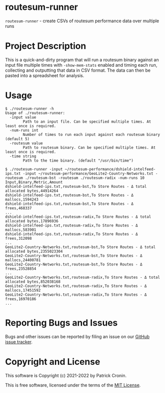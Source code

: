 # routesum-runner

`routesum-runner` - create CSVs of routesum performance data over multiple runs

# Project Description

This is a quick-and-dirty program that will run a routesum binary against an
input file multiple times with `-show-mem-stats` enabled and timing each run,
collecting and outputting that data in CSV format. The data can then be pasted
into a spreadsheet for analysis.

# Usage

```
$ ./routesum-runner -h
Usage of ./routesum-runner:
  -input value
        Path to an input file. Can be specified multiple times. At least once is required.
  -num-runs int
        Number of times to run each input against each routesum binary (default 5)
  -routesum value
        Path to routesum binary. Can be specified multiple times. At least once is required.
  -time string
        Path to the time binary. (default "/usr/bin/time")

$ ./routesum-runner -input ~/routesum-performance/dshield-intelfeed-ips.txt -input ~/routesum-performance/GeoLite2-Country-Networks.txt -routesum ./routesum-bst -routesum ./routesum-radix -num-runs 10
Input,Binary,Metric,Amount
dshield-intelfeed-ips.txt,routesum-bst,To Store Routes - Δ total allocated bytes,44914264
dshield-intelfeed-ips.txt,routesum-bst,To Store Routes - Δ mallocs,1594243
dshield-intelfeed-ips.txt,routesum-bst,To Store Routes - Δ frees,468337
...
dshield-intelfeed-ips.txt,routesum-radix,To Store Routes - Δ total allocated bytes,17896936
dshield-intelfeed-ips.txt,routesum-radix,To Store Routes - Δ mallocs,583901
dshield-intelfeed-ips.txt,routesum-radix,To Store Routes - Δ frees,312098
...
GeoLite2-Country-Networks.txt,routesum-bst,To Store Routes - Δ total allocated bytes,2355023304
GeoLite2-Country-Networks.txt,routesum-bst,To Store Routes - Δ mallocs,24400781
GeoLite2-Country-Networks.txt,routesum-bst,To Store Routes - Δ frees,23528854
...
GeoLite2-Country-Networks.txt,routesum-radix,To Store Routes - Δ total allocated bytes,852038168
GeoLite2-Country-Networks.txt,routesum-radix,To Store Routes - Δ mallocs,17451592
GeoLite2-Country-Networks.txt,routesum-radix,To Store Routes - Δ frees,16970186
...
```

# Reporting Bugs and Issues

Bugs and other issues can be reported by filing an issue on our [GitHub issue
tracker](https://github.com/PatrickCronin/routesum-runner/issues).

# Copyright and License

This software is Copyright (c) 2021-2022 by Patrick Cronin.

This is free software, licensed under the terms of the [MIT
License](https://github.com/PatrickCronin/routesum-runner/LICENSE.md).

